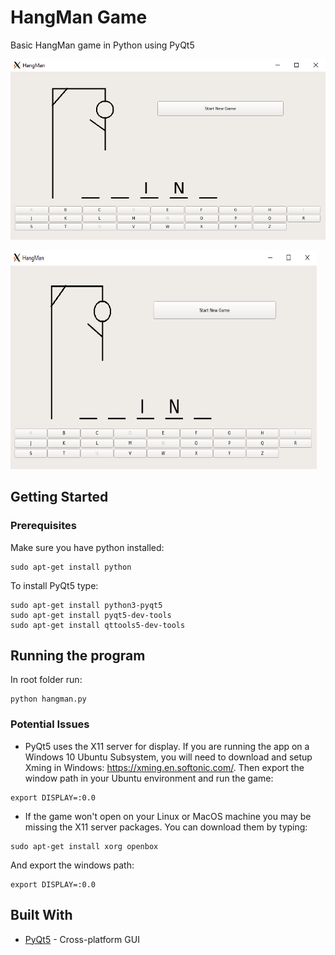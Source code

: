 # HangMan Game
Basic HangMan game in Python using PyQt5

![](https://github.com/ransaked1/HangMan/blob/master/hangman.png)

 <img src="https://github.com/ransaked1/HangMan/blob/master/hangman.png" width="490" height="350">

## Getting Started

### Prerequisites

Make sure you have python installed:
```
sudo apt-get install python
```

To install PyQt5 type:
```
sudo apt-get install python3-pyqt5
sudo apt-get install pyqt5-dev-tools
sudo apt-get install qttools5-dev-tools
```

## Running the program
In root folder run:
```
python hangman.py
```

### Potential Issues
* PyQt5 uses the X11 server for display. If you are running the app on a Windows 10 Ubuntu Subsystem, you will need to download and setup Xming in Windows: https://xming.en.softonic.com/. Then export the window path in your Ubuntu environment and run the game:
```
export DISPLAY=:0.0
```
* If the game won't open on your Linux or MacOS machine you may be missing the X11 server packages. You can download them by typing:
```
sudo apt-get install xorg openbox
```
And export the windows path:
```
export DISPLAY=:0.0
```

## Built With
* [PyQt5](https://pypi.org/project/PyQt5/) - Cross-platform GUI
